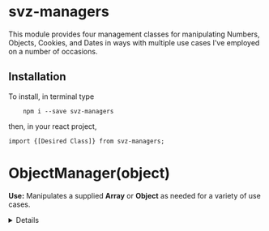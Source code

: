 # svz-managers

This module provides four management classes for manipulating Numbers, Objects, Cookies, and Dates in ways with multiple use cases I've employed on a number of occasions.

## Installation
To install, in terminal type

```
	npm i --save svz-managers
```

then, in your react project,

```
import {[Desired Class]} from svz-managers;
```  

# ObjectManager(object)

**Use:** Manipulates a supplied **Array** or **Object** as needed for a variety of use cases.  

<details><summary>Details</summary>
<p>

## Class Variables
* **object**  
the **Array** or **Object** ObjectManager is using.  

* **type**  
**Read Only**  
Whether this.object is an **Array** or **Object**

* **callbacks**  
The array of functions used in **runCallbacks()**


## Methods

### filter (test)
*Has **static** version*  
Applies a function similar to Array.prototype.filter, but can also be applied to Objects. Applied to **this.object**

* **test**  
**Type:** **function**  
**Default:** e => e  
Applied to each entry, and removing entries resolving to **false**.

### runCallbacks()
Runs each function in the **callbacks** array for each entry in **object**

### addCallback(callback)
Adds function to **callbacks** Class Variable.  

* **callback**  
**Type:** **function**  
**Syntax:** callback(entry, index)
The function to be added.

### removeCallback(callback)
Removes a callback from **callbacks** Class Variable.

* **callback**  
**Type: function**  
**Syntax:** callback(entry, index)  
The function to be removed.

### sequential(callback, init, keysOrLength)
Applies a sequentially determined value as key values in **this.object**.

* **callback**  
**Optional**  
**Type:** **function**  
**Default:** val => val+1  
Transformation of the previous value into the next value.

* **init**  
**Optional**  
**Default:** 0  
First value. The second value is callback(init), and so forth.

* **keys**  
**Optional**  
**Type:** **Array**  
List of keys in order of which to apply the growing value.

## Statics

### fill(val, keys, noOverwrite, object)

### filter (object, test)
Applies a function similar to Array.prototype.filter, but is also usable on Objects.

* **object**  
**Type: Object**  
The object that is being filtered.

### filterJoin (arr, joinVal)
Filters out values in **arr** and returns a string of the remaining values in order, joined together.

* **arr**  
**Type: Array**  
**Syntax:** values can be either **String**||**Number**, a **falsy** value or a sub-array pair of [**String**||**Number**, **Boolean**]. This is converted to a string including the non-**falsy** values and sub-array pairs' **String**||**Number** where the **Boolean** resolves to **true**.

* **joinVal**  
**Type: String** || **Number**  
**Default:** " "  
The join between each of the active values.

### forEach(object, callback)
Runs a function for each entry in the **Object** or **Array**

* **object**  
**Type: Object** or **Array**  
The target of the function.

* **callback**  
**Type: function**  
**Syntax:** **callback**(value, key)  
The function run for each of the values in the **Object** or **Array**.

### map(object, callback)
Runs a map function through each entry in the **Object** or **Array**

* **object**  
**Type: Object** or **Array**  
The target of the function.

* **callback**  
**Type: function**  
**Syntax:** **callback**(value, key)  
The function run for each of the values in the **Object** or **Array**.

</p>
</details>